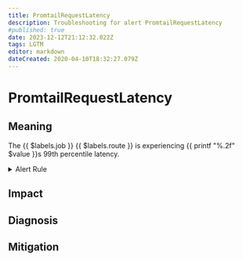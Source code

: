 ```yaml
---
title: PromtailRequestLatency
description: Troubleshooting for alert PromtailRequestLatency
#published: true
date: 2023-12-12T21:12:32.022Z
tags: LGTM
editor: markdown
dateCreated: 2020-04-10T18:32:27.079Z
---
```


# PromtailRequestLatency

## Meaning
[//]: # "Short paragraph that explains what the alert means"
The {{ $labels.job }} {{ $labels.route }} is experiencing {{ printf "%.2f" $value }}s 99th percentile latency.

<details>
  <summary>Alert Rule</summary>

  ```yaml
alert: PromtailRequestLatency
expr: histogram_quantile(0.99, sum(rate(promtail_request_duration_seconds_bucket[5m])) by (le)) > 1
for: 5m
labels:
    severity: critical
annotations:
    summary: Promtail request latency (instance {{ $labels.instance }})
    description: |-
        The {{ $labels.job }} {{ $labels.route }} is experiencing {{ printf "%.2f" $value }}s 99th percentile latency.
          VALUE = {{ $value }}
          LABELS = {{ $labels }}
    runbook: http://wiki.ringsq.io/runbook/PromtailRequestLatency

  ```
</details>


## Impact
[//]: # "What could / will happen if the alert is not addressed"



## Diagnosis
[//]: # "Steps to take to identify the cause of the problem"



## Mitigation
[//]: # "The steps necessary to resolve the alert"
